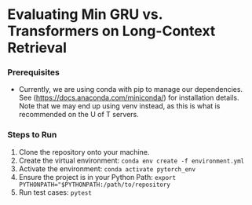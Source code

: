# Evaluating Min GRU vs. Transformers on Long-Context Retrieval

### Prerequisites
- Currently, we are using conda with pip to manage our dependencies. See (https://docs.anaconda.com/miniconda/) for installation details. Note that we may end up using venv instead, as this is what is recommended on the U of T servers.

### Steps to Run
1) Clone the repository onto your machine.
2) Create the virtual environment: ```conda env create -f environment.yml```
3) Activate the environment: ```conda activate pytorch_env```
4) Ensure the project is in your Python Path: ```export PYTHONPATH="$PYTHONPATH:/path/to/repository```
5) Run test cases: ```pytest```

